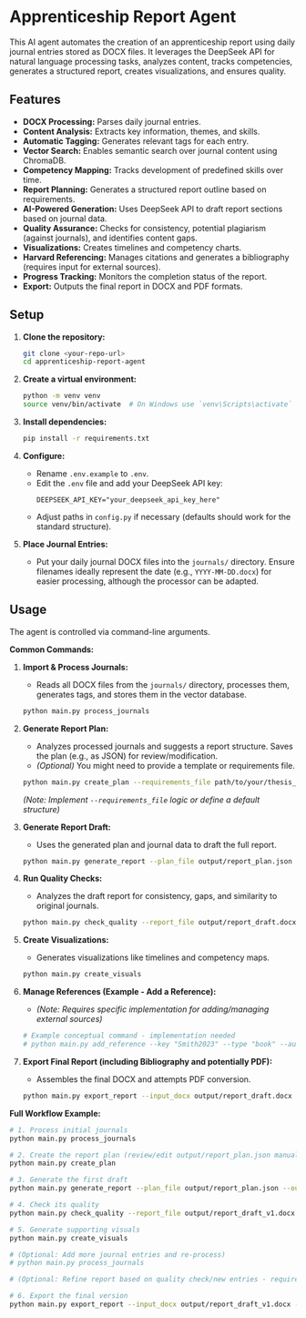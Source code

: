 # Apprenticeship Report Agent

This AI agent automates the creation of an apprenticeship report using daily journal entries stored as DOCX files. It leverages the DeepSeek API for natural language processing tasks, analyzes content, tracks competencies, generates a structured report, creates visualizations, and ensures quality.

## Features

-   **DOCX Processing:** Parses daily journal entries.
-   **Content Analysis:** Extracts key information, themes, and skills.
-   **Automatic Tagging:** Generates relevant tags for each entry.
-   **Vector Search:** Enables semantic search over journal content using ChromaDB.
-   **Competency Mapping:** Tracks development of predefined skills over time.
-   **Report Planning:** Generates a structured report outline based on requirements.
-   **AI-Powered Generation:** Uses DeepSeek API to draft report sections based on journal data.
-   **Quality Assurance:** Checks for consistency, potential plagiarism (against journals), and identifies content gaps.
-   **Visualizations:** Creates timelines and competency charts.
-   **Harvard Referencing:** Manages citations and generates a bibliography (requires input for external sources).
-   **Progress Tracking:** Monitors the completion status of the report.
-   **Export:** Outputs the final report in DOCX and PDF formats.

## Setup

1.  **Clone the repository:**
    ```bash
    git clone <your-repo-url>
    cd apprenticeship-report-agent
    ```

2.  **Create a virtual environment:**
    ```bash
    python -m venv venv
    source venv/bin/activate  # On Windows use `venv\Scripts\activate`
    ```

3.  **Install dependencies:**
    ```bash
    pip install -r requirements.txt
    ```

4.  **Configure:**
    *   Rename `.env.example` to `.env`.
    *   Edit the `.env` file and add your DeepSeek API key:
        ```dotenv
        DEEPSEEK_API_KEY="your_deepseek_api_key_here"
        ```
    *   Adjust paths in `config.py` if necessary (defaults should work for the standard structure).

5.  **Place Journal Entries:**
    *   Put your daily journal DOCX files into the `journals/` directory. Ensure filenames ideally represent the date (e.g., `YYYY-MM-DD.docx`) for easier processing, although the processor can be adapted.

## Usage

The agent is controlled via command-line arguments.

**Common Commands:**

1.  **Import & Process Journals:**
    *   Reads all DOCX files from the `journals/` directory, processes them, generates tags, and stores them in the vector database.
    ```bash
    python main.py process_journals
    ```

2.  **Generate Report Plan:**
    *   Analyzes processed journals and suggests a report structure. Saves the plan (e.g., as JSON) for review/modification.
    *   *(Optional)* You might need to provide a template or requirements file.
    ```bash
    python main.py create_plan --requirements_file path/to/your/thesis_structure.txt
    ```
    *(Note: Implement `--requirements_file` logic or define a default structure)*

3.  **Generate Report Draft:**
    *   Uses the generated plan and journal data to draft the full report.
    ```bash
    python main.py generate_report --plan_file output/report_plan.json --output_file output/report_draft.docx
    ```

4.  **Run Quality Checks:**
    *   Analyzes the draft report for consistency, gaps, and similarity to original journals.
    ```bash
    python main.py check_quality --report_file output/report_draft.docx
    ```

5.  **Create Visualizations:**
    *   Generates visualizations like timelines and competency maps.
    ```bash
    python main.py create_visuals
    ```

6.  **Manage References (Example - Add a Reference):**
    *   *(Note: Requires specific implementation for adding/managing external sources)*
    ```bash
    # Example conceptual command - implementation needed
    # python main.py add_reference --key "Smith2023" --type "book" --author "Smith, J." --year 2023 --title "AI in Business" --publisher "PubCo"
    ```

7.  **Export Final Report (including Bibliography and potentially PDF):**
    *   Assembles the final DOCX and attempts PDF conversion.
    ```bash
    python main.py export_report --input_docx output/report_draft.docx --output_pdf output/report_final.pdf
    ```

**Full Workflow Example:**

```bash
# 1. Process initial journals
python main.py process_journals

# 2. Create the report plan (review/edit output/report_plan.json manually if needed)
python main.py create_plan

# 3. Generate the first draft
python main.py generate_report --plan_file output/report_plan.json --output_file output/report_draft_v1.docx

# 4. Check its quality
python main.py check_quality --report_file output/report_draft_v1.docx

# 5. Generate supporting visuals
python main.py create_visuals

# (Optional: Add more journal entries and re-process)
# python main.py process_journals

# (Optional: Refine report based on quality check/new entries - requires manual editing or more advanced agent features)

# 6. Export the final version
python main.py export_report --input_docx output/report_draft_v1.docx --output_pdf output/report_final.pdf#   m e m o i r e - a g e n t - V 2  
 